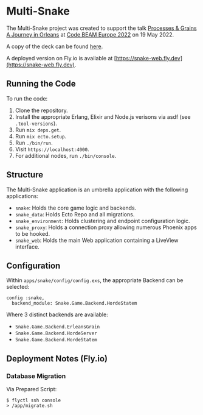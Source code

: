 # Multi-Snake

The Multi-Snake project was created to support the talk [Processes & Grains A Journey in Orleans](https://codesync.global/speaker/evadne-wu/) at [Code BEAM Europe 2022](https://codesync.global/conferences/code-beam-sto-2022/) on 19 May 2022.

A copy of the deck can be found [here](https://speakerdeck.com/evadne/processes-grains-8822ac85-5e67-427c-9186-b9d8baf2d494).

A deployed version on Fly.io is available at [https://snake-web.fly.dev](https://snake-web.fly.dev).

## Running the Code

To run the code:

1. Clone the repository.
2. Install the appropriate Erlang, Elixir and Node.js verisons via asdf (see `.tool-versions`).
3. Run `mix deps.get`.
4. Run `mix ecto.setup`.
5. Run `./bin/run`.
6. Visit `https://localhost:4000`.
7. For additional nodes, run `./bin/console`.

## Structure

The Multi-Snake application is an umbrella application with the following applications:

- `snake`: Holds the core game logic and backends.
- `snake_data`: Holds Ecto Repo and all migrations.
- `snake_environment`: Holds clustering and endpoint configuration logic.
- `snake_proxy`: Holds a connection proxy allowing numerous Phoenix apps to be hooked.
- `snake_web`: Holds the main Web application containing a LiveView interface.

## Configuration

Within `apps/snake/config/config.exs`, the appropriate Backend can be selected:

    config :snake,
      backend_module: Snake.Game.Backend.HordeStatem 

Where 3 distinct backends are available:

- `Snake.Game.Backend.ErleansGrain`
- `Snake.Game.Backend.HordeServer`
- `Snake.Game.Backend.HordeStatem`

## Deployment Notes (Fly.io)

### Database Migration

Via Prepared Script:

    $ flyctl ssh console
    > /app/migrate.sh
